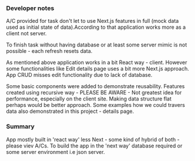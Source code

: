 ### Developer notes

A/C provided for task don't let to use Next.js features in full (mock data used as initial state of data).According to that application works more as a client not server.

To finish task without having database or at least some server mimic is not possible - each refresh resets data.

As mentioned above application works in a bit React way - client. However some functionalities like Edit details page uses a bit more Next.js approach. App CRUD misses edit functionality due to lack of database.

Some basic components were added to demonstrate reusability. Features created using recursive way - PLEASE BE AWARE - Not greatest idea for performance, especially on the client site. Making data structure flat perhaps would be better approach. Some examples how we could travers data also demonstrated in this project - details page.

### Summary

App mostly built in 'react way' less Next - some kind of hybrid of both - please viev A/Cs.
To build the app in the 'next way' database required or some server environment i.e json server.
